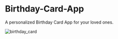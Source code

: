 # Birthday-Card-App
A personalized Birthday Card App for your loved ones.

![birthday_card](https://user-images.githubusercontent.com/74445948/108746380-43393700-7562-11eb-87e8-513b42f653a2.jpeg)
